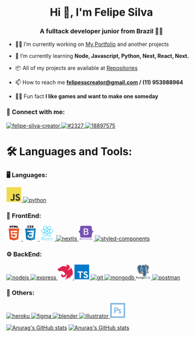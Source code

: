 <h1 align="center">Hi 👋, I'm Felipe Silva</h1>
<h3 align="center">A fulltack developer junior from Brazil 🧑‍💻</h3>

- 👨‍💻 I’m currently working on [My Portfolio](https://felipe.vercel.app/) and another projects

- 📖 I’m currently learning **Node, Javascript, Python, Nest, React, Next.**

- 📦 All of my projects are available at [Repositories](https://github.com/Feelpe?tab=repositories)

- 📫 How to reach me **felipesscreator@gmail.com / (11) 953988964**

- 🙋‍♂️ Fun fact **I like games and want to make one someday**

<h3 align="left">🤝 Connect with me:</h3>
<p align="left">
  <a href="https://linkedin.com/in/felipe-creator" target="_blank">
    <img 
      align="center" 
      src="https://raw.githubusercontent.com/rahuldkjain/github-profile-readme-generator/master/src/images/icons/Social/linked-in-alt.svg" 
      alt="felipe-silva-creator" 
      height="30" 
      width="40" 
    />
  </a>
  <a href="https://discord.gg/#2327" target="_blank">
    <img 
      align="center" 
      src="https://raw.githubusercontent.com/rahuldkjain/github-profile-readme-generator/master/src/images/icons/Social/discord.svg" 
      alt="#2327" 
      height="30" 
      width="40" 
    />
  </a>
  <a href="https://stackoverflow.com/users/18897575" target="_blank">
    <img 
      align="center" 
      src="https://raw.githubusercontent.com/rahuldkjain/github-profile-readme-generator/master/src/images/icons/Social/stack-overflow.svg" 
      alt="18897575" 
      height="30" 
      width="40" 
    />
  </a>
</p>

<h1 align="left">🛠️ Languages and Tools:</h1>

<h3 align="left">🖥️ Languages:</h3>
<p align="left">
  <a href="https://developer.mozilla.org/en-US/docs/Web/JavaScript" target="_blank" rel="noreferrer"> 
    <img 
      src="https://raw.githubusercontent.com/devicons/devicon/master/icons/javascript/javascript-original.svg" 
      alt="javascript" 
      width="40" 
      height="40"
    /> 
  </a> 
  <a href="https://www.python.org/" target="_blank" rel="noreferrer"> 
    <img 
      src="https://cdn-icons-png.flaticon.com/512/1822/1822899.png" 
      alt="python" 
      width="40" 
      height="40"
    /> 
  </a> 
</p>

<h3 align="left">🌸 FrontEnd:</h3>
<p align="left">
  <a href="https://www.w3schools.com/html/" target="_blank" rel="noreferrer"> 
    <img 
      src="https://raw.githubusercontent.com/devicons/devicon/master/icons/html5/html5-original-wordmark.svg" 
      alt="html5" 
      width="40" 
      height="40"
    /> 
  </a> 
  <a href="https://www.w3schools.com/css/" target="_blank" rel="noreferrer"> 
    <img 
      src="https://raw.githubusercontent.com/devicons/devicon/master/icons/css3/css3-original-wordmark.svg" 
      alt="css3" 
      width="40" 
      height="40"
    /> 
  </a> 
  <a href="https://reactjs.org/" target="_blank" rel="noreferrer"> 
    <img 
      src="https://raw.githubusercontent.com/devicons/devicon/master/icons/react/react-original-wordmark.svg" 
      alt="react" 
      width="40" 
      height="40"
    /> 
  </a> 
  <a href="https://nextjs.org/" target="_blank" rel="noreferrer"> 
    <img 
      src="https://seeklogo.com/images/N/next-js-logo-8FCFF51DD2-seeklogo.com.png" 
      alt="nextjs" 
      width="40" 
      height="40"
    /> 
  </a> 
  <a href="https://getbootstrap.com" target="_blank" rel="noreferrer"> 
    <img src="https://raw.githubusercontent.com/devicons/devicon/master/icons/bootstrap/bootstrap-plain-wordmark.svg" 
      alt="bootstrap" 
      width="40" 
      height="40"
    /> 
  </a>
  <a href="https://styled-components.com/" target="_blank" rel="noreferrer"> 
    <img src="https://miro.medium.com/max/318/1*7jRD5QhgARucFKvRHFxpOg.png" 
      alt="styled-components" 
      width="40" 
      height="40"
    /> 
  </a>
</p>

<h3 align="left">⚙️ BackEnd:</h3>
<p align="left"> 
  <a href="https://nodejs.org" target="_blank" rel="noreferrer"> 
    <img 
      src="https://cdn-icons-png.flaticon.com/512/919/919825.png" 
      alt="nodejs" 
      width="40" 
      height="40"
    /> 
  </a> 
  <a href="https://expressjs.com" target="_blank" rel="noreferrer"> 
    <img 
      src="https://d2eip9sf3oo6c2.cloudfront.net/tags/images/000/000/359/full/expressjslogo.png" 
      alt="express" 
      width="40" 
      height="40"
    /> 
  </a> 
  <a href="https://nestjs.com/" target="_blank" rel="noreferrer"> 
    <img 
      src="https://raw.githubusercontent.com/devicons/devicon/master/icons/nestjs/nestjs-plain.svg" 
      alt="nestjs" 
      width="40" 
      height="40"
    /> 
  </a> 
  <a href="https://www.typescriptlang.org/" target="_blank" rel="noreferrer"> 
    <img 
      src="https://raw.githubusercontent.com/devicons/devicon/master/icons/typescript/typescript-original.svg" 
      alt="typescript" 
      width="40" 
      height="40"
    /> 
  </a> 
  <a href="https://git-scm.com/" target="_blank" rel="noreferrer"> 
    <img 
      src="https://www.vectorlogo.zone/logos/git-scm/git-scm-icon.svg" 
      alt="git" 
      width="40" 
      height="40"
    /> 
  </a> 
  <a href="https://www.mongodb.com/" target="_blank" rel="noreferrer"> 
    <img 
      src="https://pbs.twimg.com/profile_images/1452637606559326217/GFz_P-5e_400x400.png" 
      alt="mongodb" 
      width="40" 
      height="40"
    /> 
  </a> 
  <a href="https://www.postgresql.org" target="_blank" rel="noreferrer"> 
    <img 
      src="https://raw.githubusercontent.com/devicons/devicon/master/icons/postgresql/postgresql-original-wordmark.svg" 
      alt="postgresql" 
      width="40" 
      height="40"
    /> 
  </a> 
  <a href="https://postman.com" target="_blank" rel="noreferrer"> 
    <img 
      src="https://www.vectorlogo.zone/logos/getpostman/getpostman-icon.svg" 
      alt="postman" 
      width="40" 
      height="40"
    /> 
  </a> 
</p>

<h3 align="left">📁 Others:</h3>
<p align="left"> 
  <a href="https://heroku.com" target="_blank" rel="noreferrer"> 
    <img 
      src="https://www.vectorlogo.zone/logos/heroku/heroku-icon.svg" 
      alt="heroku" 
      width="40" 
      height="40"
    /> 
  </a> 
  <a href="https://www.figma.com/" target="_blank" rel="noreferrer"> 
    <img 
      src="https://www.vectorlogo.zone/logos/figma/figma-icon.svg" 
      alt="figma" 
      width="40" 
      height="40"
    /> 
  </a> 
  <a href="https://www.blender.org/" target="_blank" rel="noreferrer"> 
    <img 
      src="https://download.blender.org/branding/community/blender_community_badge_white.svg" 
      alt="blender" 
      width="40" 
      height="40"
    /> 
  </a>
  <a href="https://www.adobe.com/in/products/illustrator.html" target="_blank" rel="noreferrer"> 
    <img 
      src="https://www.vectorlogo.zone/logos/adobe_illustrator/adobe_illustrator-icon.svg" 
      alt="illustrator" 
      width="40" 
      height="40"
    /> 
  </a> 
  <a href="https://www.photoshop.com/en" target="_blank" rel="noreferrer"> 
    <img 
      src="https://raw.githubusercontent.com/devicons/devicon/master/icons/photoshop/photoshop-line.svg" 
      alt="photoshop" 
      width="40" 
      height="40"
    /> 
  </a> 
</p>

[![Anurag's GitHub stats](https://github-readme-stats.vercel.app/api?username=feelpe&count_private=true&show_icons=true&theme=panda)](https://github.com/feelpe/feelpe) [![Anurag's GitHub stats](https://github-readme-stats.vercel.app/api/top-langs/?username=feelpe&count_private=true&show_icons=true&&theme=panda)](https://github.com/feelpe/github-readme-stats)

